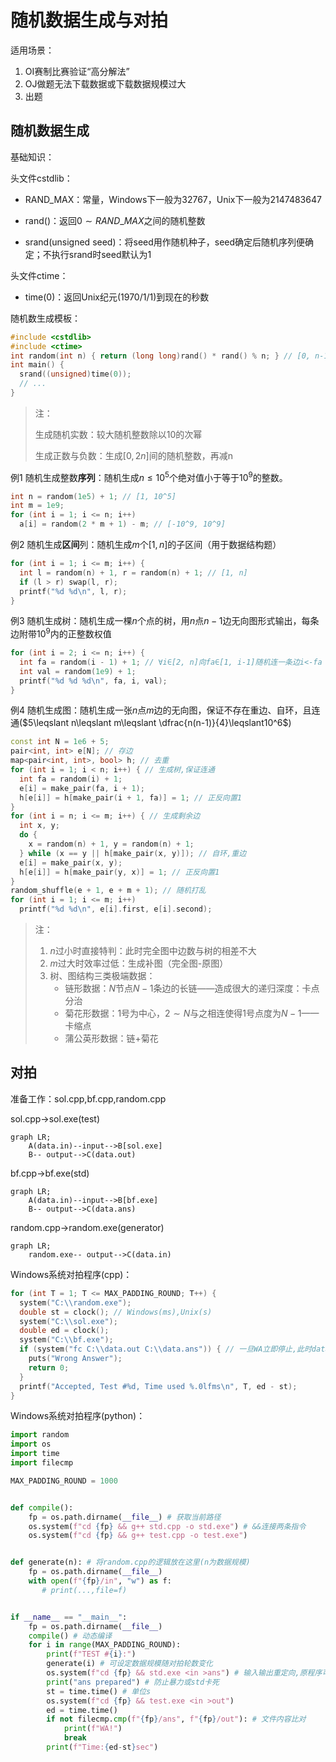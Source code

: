 # 随机数据生成与对拍

适用场景：

1. OI赛制比赛验证“高分解法”
2. OJ做题无法下载数据或下载数据规模过大
3. 出题

## 随机数据生成

基础知识：

头文件cstdlib：

+ RAND_MAX：常量，Windows下一般为32767，Unix下一般为2147483647

+ rand()：返回$0\sim RAND\_MAX$之间的随机整数
+ srand(unsigned seed)：将seed用作随机种子，seed确定后随机序列便确定；不执行srand时seed默认为1

头文件ctime：

+ time(0)：返回Unix纪元(1970/1/1)到现在的秒数

随机数生成模板：

```cpp
#include <cstdlib>
#include <ctime>
int random(int n) { return (long long)rand() * rand() % n; } // [0, n-1]
int main() {
  srand((unsigned)time(0));
  // ...
}
```

> 注：
>
> 生成随机实数：较大随机整数除以10的次幂
>
> 生成正数与负数：生成$[0,2n]$间的随机整数，再减n

例1 随机生成整数**序列**：随机生成$n\leqslant 10^5$个绝对值小于等于$10^9$的整数。

```cpp
int n = random(1e5) + 1; // [1, 10^5]
int m = 1e9;
for (int i = 1; i <= n; i++)
  a[i] = random(2 * m + 1) - m; // [-10^9, 10^9]
```

例2 随机生成**区间**列：随机生成$m$个$[1,n]$的子区间（用于数据结构题）

```cpp
for (int i = 1; i <= m; i++) {
  int l = random(n) + 1, r = random(n) + 1; // [1, n]
  if (l > r) swap(l, r);
  printf("%d %d\n", l, r);
}
```

例3 随机生成树：随机生成一棵$n$个点的树，用$n$点$n-1$边无向图形式输出，每条边附带$10^9$内的正整数权值

```cpp
for (int i = 2; i <= n; i++) {
  int fa = random(i - 1) + 1; // ∀i∈[2, n]向fa∈[1, i-1]随机连一条边i<-fa
  int val = random(1e9) + 1;
  printf("%d %d %d\n", fa, i, val);
}
```

例4 随机生成图：随机生成一张$n$点$m$边的无向图，保证不存在重边、自环，且连通($5\leqslant n\leqslant m\leqslant \dfrac{n(n-1)}{4}\leqslant10^6$)

```cpp
const int N = 1e6 + 5;
pair<int, int> e[N]; // 存边
map<pair<int, int>, bool> h; // 去重
for (int i = 1; i < n; i++) { // 生成树,保证连通
  int fa = random(i) + 1;
  e[i] = make_pair(fa, i + 1);
  h[e[i]] = h[make_pair(i + 1, fa)] = 1; // 正反向置1
}
for (int i = n; i <= m; i++) { // 生成剩余边
  int x, y;
  do {
    x = random(n) + 1, y = random(n) + 1;
  } while (x == y || h[make_pair(x, y)]); // 自环,重边
  e[i] = make_pair(x, y);
  h[e[i]] = h[make_pair(y, x)] = 1; // 正反向置1
}
random_shuffle(e + 1, e + m + 1); // 随机打乱
for (int i = 1; i <= m; i++)
  printf("%d %d\n", e[i].first, e[i].second);
```

> 注：
>
> 1. $n$过小时直接特判：此时完全图中边数与树的相差不大
> 2. $m$过大时效率过低：生成补图（完全图-原图）
> 3. 树、图结构三类极端数据：
>    + 链形数据：$N$节点$N-1$条边的长链——造成很大的递归深度：卡点分治
>    + 菊花形数据：$1$号为中心，$2\sim N$与之相连使得$1$号点度为$N-1$——卡缩点
>    + 蒲公英形数据：链+菊花

## 对拍

准备工作：sol.cpp,bf.cpp,random.cpp

sol.cpp->sol.exe(test)

```mermaid
graph LR;
	A(data.in)--input-->B[sol.exe]
	B-- output-->C(data.out)
```

bf.cpp->bf.exe(std)

```mermaid
graph LR;
	A(data.in)--input-->B[bf.exe]
	B-- output-->C(data.ans)
```

random.cpp->random.exe(generator)

```mermaid
graph LR;
	random.exe-- output-->C(data.in)
```

Windows系统对拍程序(cpp)：

```cpp
for (int T = 1; T <= MAX_PADDING_ROUND; T++) {
  system("C:\\random.exe");
  double st = clock(); // Windows(ms),Unix(s)
  system("C:\\sol.exe");
  double ed = clock();
  system("C:\\bf.exe");
  if (system("fc C:\\data.out C:\\data.ans")) { // 一旦WA立即停止,此时data.in为引发错误的数据
    puts("Wrong Answer");
    return 0;
  }
  printf("Accepted, Test #%d, Time used %.0lfms\n", T, ed - st);
}
```

Windows系统对拍程序(python)：

```python
import random
import os
import time
import filecmp

MAX_PADDING_ROUND = 1000


def compile():
    fp = os.path.dirname(__file__) # 获取当前路径
    os.system(f"cd {fp} && g++ std.cpp -o std.exe") # &&连接两条指令
    os.system(f"cd {fp} && g++ test.cpp -o test.exe")


def generate(n): # 将random.cpp的逻辑放在这里(n为数据规模)
    fp = os.path.dirname(__file__)
    with open(f"{fp}/in", "w") as f:
       # print(...,file=f)


if __name__ == "__main__":
    fp = os.path.dirname(__file__)
    compile() # 动态编译
    for i in range(MAX_PADDING_ROUND):
        print(f"TEST #{i}:")
        generate(i) # 可设定数据规模随对拍轮数变化
        os.system(f"cd {fp} && std.exe <in >ans") # 输入输出重定向,原程序可直接与stdin,stdout交互
        print("ans prepared") # 防止暴力或std卡死
        st = time.time() # 单位s
        os.system(f"cd {fp} && test.exe <in >out")
        ed = time.time()
        if not filecmp.cmp(f"{fp}/ans", f"{fp}/out"): # 文件内容比对
            print(f"WA!")
            break
        print(f"Time:{ed-st}sec")
        
```

